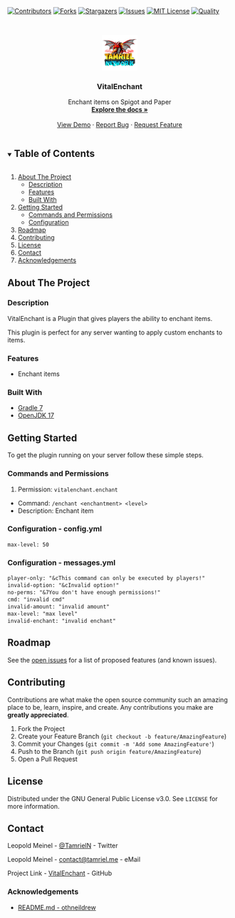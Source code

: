 <!-- PROJECT SHIELDS -->
[![Contributors][contributors-shield]][contributors-url]
[![Forks][forks-shield]][forks-url]
[![Stargazers][stars-shield]][stars-url]
[![Issues][issues-shield]][issues-url]
[![MIT License][license-shield]][license-url]
[![Quality][quality-shield]][quality-url]

<!-- PROJECT LOGO -->
<!--suppress ALL -->
<br />
<p align="center">
  <a href="https://github.com/TamrielNetwork/VitalEnchant">
    <img src="images/logo.png" alt="Logo" width="80" height="80">
  </a>

<h3 align="center">VitalEnchant</h3>

  <p align="center">
    Enchant items on Spigot and Paper
    <br />
    <a href="https://github.com/TamrielNetwork/VitalEnchant"><strong>Explore the docs »</strong></a>
    <br />
    <br />
    <a href="https://github.com/TamrielNetwork/VitalEnchant">View Demo</a>
    ·
    <a href="https://github.com/TamrielNetwork/VitalEnchant/issues">Report Bug</a>
    ·
    <a href="https://github.com/TamrielNetwork/VitalEnchant/issues">Request Feature</a>
  </p>

<!-- TABLE OF CONTENTS -->
<details open="open">
  <summary><h2 style="display: inline-block">Table of Contents</h2></summary>
  <ol>
    <li>
      <a href="#about-the-project">About The Project</a>
      <ul>
        <li><a href="#description">Description</a></li>
        <li><a href="#features">Features</a></li>
        <li><a href="#built-with">Built With</a></li>
      </ul>
    </li>
    <li>
      <a href="#getting-started">Getting Started</a>
      <ul>
        <li><a href="#commands-and-permissions">Commands and Permissions</a></li>
        <li><a href="#configuration">Configuration</a></li>
      </ul>
    </li>
    <li><a href="#roadmap">Roadmap</a></li>
    <li><a href="#contributing">Contributing</a></li>
    <li><a href="#license">License</a></li>
    <li><a href="#contact">Contact</a></li>
    <li><a href="#acknowledgements">Acknowledgements</a></li>
  </ol>
</details>

<!-- ABOUT THE PROJECT -->

## About The Project

### Description

VitalEnchant is a Plugin that gives players the ability to enchant items.

This plugin is perfect for any server wanting to apply custom enchants to items.

### Features

* Enchant items

### Built With

* [Gradle 7](https://docs.gradle.org/7.4/release-notes.html)
* [OpenJDK 17](https://openjdk.java.net/projects/jdk/17/)

<!-- GETTING STARTED -->

## Getting Started

To get the plugin running on your server follow these simple steps.

### Commands and Permissions

1. Permission: `vitalenchant.enchant`

* Command: `/enchant <enchantment> <level>`
* Description: Enchant item

### Configuration - config.yml

```
max-level: 50
```

### Configuration - messages.yml

```
player-only: "&cThis command can only be executed by players!"
invalid-option: "&cInvalid option!"
no-perms: "&7You don't have enough permissions!"
cmd: "invalid cmd"
invalid-amount: "invalid amount"
max-level: "max level"
invalid-enchant: "invalid enchant"
```

<!-- ROADMAP -->

## Roadmap

See the [open issues](https://github.com/TamrielNetwork/VitalEnchant/issues) for a list of proposed features (and known
issues).

<!-- CONTRIBUTING -->

## Contributing

Contributions are what make the open source community such an amazing place to be, learn, inspire, and create. Any
contributions you make are **greatly appreciated**.

1. Fork the Project
2. Create your Feature Branch (`git checkout -b feature/AmazingFeature`)
3. Commit your Changes (`git commit -m 'Add some AmazingFeature'`)
4. Push to the Branch (`git push origin feature/AmazingFeature`)
5. Open a Pull Request

<!-- LICENSE -->

## License

Distributed under the GNU General Public License v3.0. See `LICENSE` for more information.

<!-- CONTACT -->

## Contact

Leopold Meinel - [@TamrielN](https://twitter.com/TamrielN) - Twitter

Leopold Meinel - [contact@tamriel.me](mailto:contact@tamriel.me) - eMail

Project Link - [VitalEnchant](https://github.com/TamrielNetwork/VitalEnchant) - GitHub

<!-- ACKNOWLEDGEMENTS -->

### Acknowledgements

* [README.md - othneildrew](https://github.com/othneildrew/Best-README-Template)

<!-- MARKDOWN LINKS & IMAGES -->

[contributors-shield]: https://img.shields.io/github/contributors-anon/TamrielNetwork/VitalEnchant?style=for-the-badge

[contributors-url]: https://github.com/TamrielNetwork/VitalEnchant/graphs/contributors

[forks-shield]: https://img.shields.io/github/forks/TamrielNetwork/VitalEnchant?label=Forks&style=for-the-badge

[forks-url]: https://github.com/TamrielNetwork/VitalEnchant/network/members

[stars-shield]: https://img.shields.io/github/stars/TamrielNetwork/VitalEnchant?style=for-the-badge

[stars-url]: https://github.com/TamrielNetwork/VitalEnchant/stargazers

[issues-shield]: https://img.shields.io/github/issues/TamrielNetwork/VitalEnchant?style=for-the-badge

[issues-url]: https://github.com/TamrielNetwork/VitalEnchant/issues

[license-shield]: https://img.shields.io/github/license/TamrielNetwork/VitalEnchant?style=for-the-badge

[license-url]: https://github.com/TamrielNetwork/VitalEnchant/blob/main/LICENSE

[quality-shield]: https://img.shields.io/codefactor/grade/github/TamrielNetwork/VitalEnchant?style=for-the-badge

[quality-url]: https://www.codefactor.io/repository/github/TamrielNetwork/VitalEnchant
